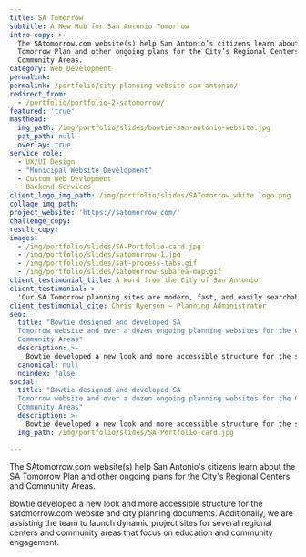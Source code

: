 ```yaml
---
title: SA Tomorrow
subtitle: A New Hub for San Antonio Tomorrow
intro-copy: >-
  The SAtomorrow.com website(s) help San Antonio’s citizens learn about the SA
  Tomorrow Plan and other ongoing plans for the City’s Regional Centers and
  Community Areas.
category: Web Development
permalink:
permalink: /portfolio/city-planning-website-san-antonio/
redirect_from:
  - /portfolio/portfolio-2-satomorrow/
featured: 'true'
masthead:
  img_path: /img/portfolio/slides/bowtie-san-antonio-website.jpg
  pat_path: null
  overlay: true
service_role:
  - UX/UI Design
  - "Municipal Website Development"
  - Custom Web Devlopment
  - Backend Services
client_logo_img_path: /img/portfolio/slides/SATomorrow_white logo.png
collage_img_path:
project_website: 'https://satomorrow.com/'
challenge_copy:
result_copy:
images:
  - /img/portfolio/slides/SA-Portfolio-card.jpg
  - /img/portfolio/slides/satomorrow-1.jpg
  - /img/portfolio/slides/sat-process-tabs.gif
  - /img/portfolio/slides/satomorrow-subarea-map.gif
client_testimonial_title: A Word from the City of San Antonio
client_testimonial: >-
  'Our SA Tomorrow planning sites are modern, fast, and easily searchable by our community members.'
client_testimonial_cite: Chris Ryerson – Planning Administrator
seo:
  title: "Bowtie designed and developed SA
  Tomorrow website and over a dozen ongoing planning websites for the City of San Antonio’s Regional Centers and
  Community Areas"
  description: >-
    Bowtie developed a new look and more accessible structure for the satomorrow.com website and city planning documents. Additionally, we are assisting the team to launch dynamic project sites for several regional centers and community areas that focus on education and community engagement.
  canonical: null
  noindex: false
social:
  title: "Bowtie designed and developed SA
  Tomorrow website and over a dozen ongoing planning websites for the City of San Antonio’s Regional Centers and
  Community Areas"
  description: >-
    Bowtie developed a new look and more accessible structure for the satomorrow.com website and city planning documents. Additionally, we are assisting the team to launch dynamic project sites for several regional centers and community areas that focus on education and community engagement.
  img_path: /img/portfolio/slides/SA-Portfolio-card.jpg

---
```



The SAtomorrow.com website(s) help San Antonio's citizens learn about the SA Tomorrow Plan and other ongoing plans for the City's Regional Centers and Community Areas.

Bowtie developed a new look and more accessible structure for the satomorrow.com website and city planning documents. Additionally, we are assisting the team to launch dynamic project sites for several regional centers and community areas that focus on education and community engagement.
